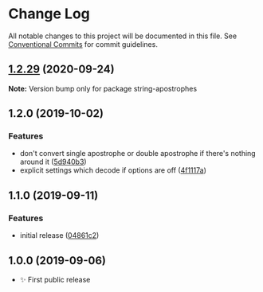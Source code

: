 # Change Log

All notable changes to this project will be documented in this file.
See [Conventional Commits](https://conventionalcommits.org) for commit guidelines.

## [1.2.29](https://gitlab.com/codsen/codsen/compare/string-apostrophes@1.2.28...string-apostrophes@1.2.29) (2020-09-24)

**Note:** Version bump only for package string-apostrophes





## 1.2.0 (2019-10-02)

### Features

- don't convert single apostrophe or double apostrophe if there's nothing around it ([5d940b3](https://gitlab.com/codsen/codsen/commit/5d940b3))
- explicit settings which decode if options are off ([4f1117a](https://gitlab.com/codsen/codsen/commit/4f1117a))

## 1.1.0 (2019-09-11)

### Features

- initial release ([04861c2](https://gitlab.com/codsen/codsen/commit/04861c2))

## 1.0.0 (2019-09-06)

- ✨ First public release
